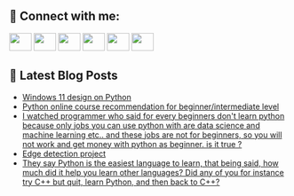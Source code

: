 ## 🔎 Connect with me:
[<img height="32" width="40" src="https://cdn.jsdelivr.net/npm/simple-icons@v5/icons/telegram.svg" />](https://t.me/bullbesh)
[<img height="32" width="40" src="https://cdn.jsdelivr.net/npm/simple-icons@v5/icons/vk.svg" />](https://vk.com/bullbesh)
[<img height="32" width="40" src="https://cdn.jsdelivr.net/npm/simple-icons@v5/icons/twitter.svg" />](https://twitter.com/bullbesh1)
[<img height="32" width="40" src="https://cdn.jsdelivr.net/npm/simple-icons@v5/icons/instagram.svg" />](https://www.instagram.com/bullbesh)
[<img height="32" width="40" src="https://cdn.jsdelivr.net/npm/simple-icons@v5/icons/reddit.svg" />](https://www.reddit.com/user/bullbesh)
[<img height="32" width="40" src="https://cdn.jsdelivr.net/npm/simple-icons@v5/icons/youtube.svg" />](https://www.youtube.com/channel/UCtfjRs6uzgq5mfm8S06WTcg)

## 📕 Latest Blog Posts
<!-- BLOG-POST-LIST:START -->
- [Windows 11 design on Python](https://www.reddit.com/r/Python/comments/u5gcj7/windows_11_design_on_python/)
- [Python online course recommendation for beginner/intermediate level](https://www.reddit.com/r/Python/comments/u5fylo/python_online_course_recommendation_for/)
- [I watched programmer who said for every beginners don&#39;t learn python because only jobs you can use python with are data science and machine learning etc.. and these jobs are not for beginners, so you will not work and get money with python as beginner. is it true ?](https://www.reddit.com/r/Python/comments/u5fqtp/i_watched_programmer_who_said_for_every_beginners/)
- [Edge detection project](https://www.reddit.com/r/Python/comments/u5dr4w/edge_detection_project/)
- [They say Python is the easiest language to learn, that being said, how much did it help you learn other languages? Did any of you for instance try C++ but quit, learn Python, and then back to C++?](https://www.reddit.com/r/Python/comments/u5c9et/they_say_python_is_the_easiest_language_to_learn/)
<!-- BLOG-POST-LIST:END -->
